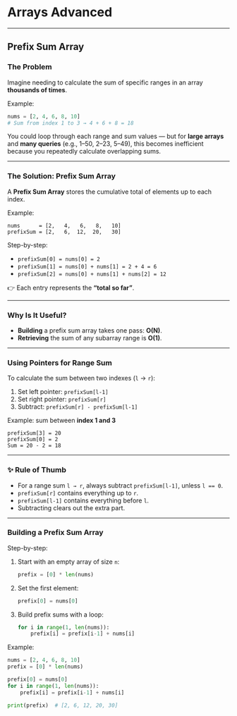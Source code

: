 # Arrays Advanced

---

## Prefix Sum Array

### The Problem
Imagine needing to calculate the sum of specific ranges in an array **thousands of times**.  

Example:
```python
nums = [2, 4, 6, 8, 10]
# Sum from index 1 to 3 → 4 + 6 + 8 = 18
```

You could loop through each range and sum values — but for **large arrays** and **many queries** (e.g., 1–50, 2–23, 5–49), this becomes inefficient because you repeatedly calculate overlapping sums.  

---

### The Solution: Prefix Sum Array
A **Prefix Sum Array** stores the cumulative total of elements up to each index.  

Example:
```
nums      = [2,   4,   6,   8,   10]
prefixSum = [2,   6,  12,  20,   30]
```

Step-by-step:
- `prefixSum[0] = nums[0] = 2`  
- `prefixSum[1] = nums[0] + nums[1] = 2 + 4 = 6`  
- `prefixSum[2] = nums[0] + nums[1] + nums[2] = 12`  

👉 Each entry represents the **“total so far”**.  

---

### Why Is It Useful?
- **Building** a prefix sum array takes one pass: **O(N)**.  
- **Retrieving** the sum of any subarray range is **O(1)**.  

---

### Using Pointers for Range Sum
To calculate the sum between two indexes (`l` → `r`):  

1. Set left pointer: `prefixSum[l-1]`  
2. Set right pointer: `prefixSum[r]`  
3. Subtract: `prefixSum[r] - prefixSum[l-1]`  

Example: sum between **index 1 and 3**  
```
prefixSum[3] = 20  
prefixSum[0] = 2  
Sum = 20 - 2 = 18
```

---

### ✨ Rule of Thumb
- For a range sum `l → r`, always subtract `prefixSum[l-1]`, unless `l == 0`.  
- `prefixSum[r]` contains everything up to `r`.  
- `prefixSum[l-1]` contains everything before `l`.  
- Subtracting clears out the extra part.  

---

### Building a Prefix Sum Array
Step-by-step:  

1. Start with an empty array of size `n`:  
   ```python
   prefix = [0] * len(nums)
   ```

2. Set the first element:  
   ```python
   prefix[0] = nums[0]
   ```

3. Build prefix sums with a loop:  
   ```python
   for i in range(1, len(nums)):
       prefix[i] = prefix[i-1] + nums[i]
   ```

Example:
```python
nums = [2, 4, 6, 8, 10]
prefix = [0] * len(nums)

prefix[0] = nums[0]
for i in range(1, len(nums)):
    prefix[i] = prefix[i-1] + nums[i]

print(prefix)  # [2, 6, 12, 20, 30]
```
